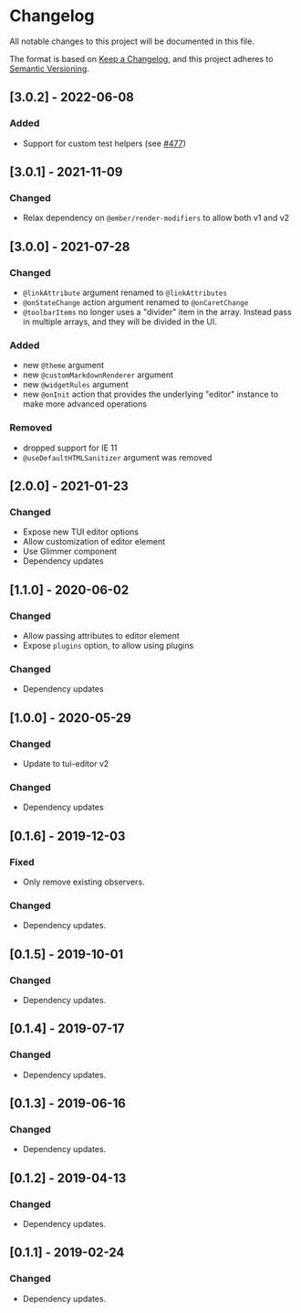 # Changelog

All notable changes to this project will be documented in this file.

The format is based on [Keep a Changelog](https://keepachangelog.com/en/1.0.0/),
and this project adheres to [Semantic Versioning](https://semver.org/spec/v2.0.0.html).

## [3.0.2] - 2022-06-08

### Added

- Support for custom test helpers (see [#477](https://github.com/evocount/ember-tui-editor/issues/477#issuecomment-1149366887))

## [3.0.1] - 2021-11-09

### Changed

- Relax dependency on `@ember/render-modifiers` to allow both v1 and v2

## [3.0.0] - 2021-07-28

### Changed

- `@linkAttribute` argument renamed to `@linkAttributes`
- `@onStateChange` action argument renamed to `@onCaretChange`
- `@toolbarItems` no longer uses a "divider" item in the array. Instead pass in multiple arrays, and they will be divided in the UI.

### Added

- new `@theme` argument
- new `@customMarkdownRenderer` argument
- new `@widgetRules` argument
- new `@onInit` action that provides the underlying "editor" instance to make more advanced operations

### Removed

- dropped support for IE 11
- `@useDefaultHTMLSanitizer` argument was removed

## [2.0.0] - 2021-01-23

### Changed

- Expose new TUI editor options
- Allow customization of editor element
- Use Glimmer component
- Dependency updates

## [1.1.0] - 2020-06-02

### Changed

- Allow passing attributes to editor element
- Expose `plugins` option, to allow using plugins

### Changed

- Dependency updates

## [1.0.0] - 2020-05-29

### Changed

- Update to tui-editor v2

### Changed

- Dependency updates

## [0.1.6] - 2019-12-03

### Fixed

- Only remove existing observers.

### Changed

- Dependency updates.

## [0.1.5] - 2019-10-01

### Changed

- Dependency updates.

## [0.1.4] - 2019-07-17

### Changed

- Dependency updates.

## [0.1.3] - 2019-06-16

### Changed

- Dependency updates.

## [0.1.2] - 2019-04-13

### Changed

- Dependency updates.

## [0.1.1] - 2019-02-24

### Changed

- Dependency updates.
